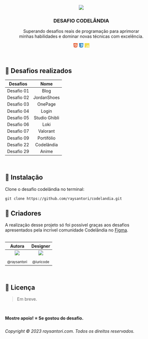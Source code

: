 <div align="center">
  <img width="125" src="https://raw.githubusercontent.com/iuricode/iuricode/6f53be9b4b6e6bb84b5276b8817c18a05adb78d5/ilus-code.svg">
  
  ### DESAFIO CODELÂNDIA
  
  <p>
    Superando desafios reais de programação para aprimorar <br> minhas habilidades e dominar novas técnicas com excelência. 
  </p>
  
   <!--##### Explore os documentos</a></p>
  
  <p> Demonstração | Relatar bug</p>-->
  
  <img width="3%" src="https://raw.githubusercontent.com/devicons/devicon/master/icons/html5/html5-original.svg"> <img width="3%" src="https://raw.githubusercontent.com/devicons/devicon/master/icons/css3/css3-original.svg"> <img width="3%" src="https://raw.githubusercontent.com/devicons/devicon/master/icons/javascript/javascript-plain.svg">
</div>

<br>

## 🧩 Desafios realizados

| Desafios | Nome |
| :-----: | :----: |
| Desafio 01 | Blog |
| Desafio 02 | JordanShoes |
| Desafio 03 | OnePage |
| Desafio 04 | Login |
| Desafio 05 | Studio Ghibli |
| Desafio 06 | Loki |
| Desafio 07 | Valorant |
| Desafio 09 | Portifólio |
| Desafio 22 | Codelândia |
| Desafio 29 | Anime |

<br>

## 💾 Instalação

Clone o desafio codelândia no terminal:

  ```
  git clone https://github.com/raysantori/codelandia.git
  ```

## 🤝 Criadores

A realização desse projeto só foi possível graças aos desafios apresentados pela incrível comunidade Codelândia no <a target="_blank" href="https://www.figma.com/file/Yb9IBH56g7T1hdIyZ3BMNO/Desafios---Codel%C3%A2ndia">Figma</a>.<br><br>

| Autora | Designer |
| :----: | :----: | 
| <a target="_blank" href="https://github.com/raysantori"><img width="125" src="https://camo.githubusercontent.com/d2b0f736a9c109c53e868f498015c4e07c30ea702a6fbfec86a1ad2cf9deafc1/68747470733a2f2f692e6962622e636f2f4462527a51776d2f7261792d6f63746f6361742d72656d6f766562672d707265766965772e706e67"><br></a> | <a target="_blank" href="https://github.com/iuricode"><img width="125" src="https://raw.githubusercontent.com/iuricode/iuricode/6f53be9b4b6e6bb84b5276b8817c18a05adb78d5/ilus-code.svg"></a> |
| <a target="_blank" href="https://github.com/raysantori"><sub>@raysantori</sub></a> | <a target="_blank" href="https://github.com/iuricode"><sub>@iuricode</sub></a> | 

<br>

## 📃 Licença

> Em breve.

<br>

<strong>Mostre apoio! ⭐ Se gostou do desafio.

###### Copyright © 2023 raysantori.com. Todos os direitos reservados.
